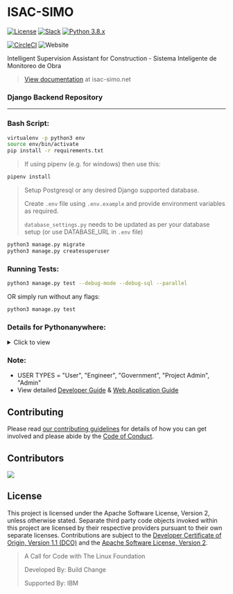 # ISAC-SIMO

[![License](https://img.shields.io/badge/License-Apache2-blue.svg)](https://www.apache.org/licenses/LICENSE-2.0) [![Slack](https://img.shields.io/badge/Join-Slack-blue)](https://callforcode.org/slack) [![Python 3.8.x](https://img.shields.io/badge/python-v3.8-blue)](https://github.com/ISAC-SIMO/ISAC-SIMO-Django-Backend)

[![CircleCI](https://circleci.com/gh/buildchange/ISAC-SIMO_Django/tree/master.svg?style=shield)](https://circleci.com/gh/buildchange/ISAC-SIMO_Django/?branch=master) ![Website](https://img.shields.io/website?down_message=offline&up_message=online&url=https%3A%2F%2Fwww.isac-simo.net%2F)

Intelligent Supervision Assistant for Construction - Sistema Inteligente de Monitoreo de Obra

> [View documentation](https://www.isac-simo.net/docs/) at isac-simo.net

### Django Backend Repository
---
### Bash Script:
```sh
virtualenv -p python3 env
source env/bin/activate
pip install -r requirements.txt
```
>If using pipenv (e.g. for windows) then use this:
```sh
pipenv install
```
>Setup Postgresql or any desired Django supported database.
>
>Create ``` .env ``` file using ``` .env.example ``` and provide environment variables as required.
>
>``` database_settings.py ``` needs to be updated as per your database setup (or use DATABASE_URL in ``` .env ``` file)
```sh
python3 manage.py migrate
python3 manage.py createsuperuser
```

### Running Tests:
```sh
python3 manage.py test --debug-mode --debug-sql --parallel
```
OR simply run without any flags:
```sh
python3 manage.py test
```

### Details for Pythonanywhere:
<details>
    <summary>Click to view</summary>

#### Useful .bashrc Alias for the project if hosted in Pythonanywhere:

<details>
    <summary>Click to view</summary>

```sh
alias toenv="cd /home/{{username}}/isac && source env/bin/activate"

alias server.log="cd /var/log && tail -f {{username}}.pythonanywhere.com.server.log"
alias error.log="cd /var/log && tail -f {{username}}.pythonanywhere.com.error.log"
alias access.log="cd /var/log && tail -f {{username}}.pythonanywhere.com.access.log"

alias server.up="toenv && sed -i 's/MAINTENANCE=True/MAINTENANCE=False/g' .env && touch /var/www/{{username}}_pythonanywhere_com_wsgi.py"
alias server.down="toenv && sed -i 's/MAINTENANCE=False/MAINTENANCE=True/g' .env && touch /var/www/{{username}}_pythonanywhere_com_wsgi.py"

alias reload="touch /var/www/{{username}}_pythonanywhere_com_wsgi.py"
```

</details>

#### Pythonanywhere wsgi.py:

<details>
    <summary>Click to view</summary>

```python
import os
import sys
from dotenv import load_dotenv

project_home = u'/home/{{username}}/isac'
if project_home not in sys.path:
    sys.path.insert(0, project_home)

load_dotenv(os.path.join(project_home, '.env'))

os.environ['DJANGO_SETTINGS_MODULE'] = 'isac_simo.settings'

from django.core.wsgi import get_wsgi_application
from django.contrib.staticfiles.handlers import StaticFilesHandler
application = StaticFilesHandler(get_wsgi_application())
```

</details>

#### Static Files:

<details>
    <summary>Click to view</summary>

| URL           | Directory                      |
| ------------- |:------------------------------:|
| /static/      | /home/{{username}}/isac/static |
| /media/       | /home/{{username}}/isac/media  |

</details>

#### If Static Files that does not exist e.g. https://example.com/static/bad-directory keeps throwing unhandled error use this temporary fix:

<details>
    <summary>Click to view</summary>

Inside ```env/lib/python3.7/site-packages/django/core/handlers/base.py``` find ```get_response``` without leading underscore and change it to as below:

```python
from django.shortcuts import render

def get_response(self, request):
    """Return an HttpResponse object for the given HttpRequest."""
    # Setup default url resolver for this thread
    set_urlconf(settings.ROOT_URLCONF)
    try:
        response = self._middleware_chain(request)

        response._closable_objects.append(request)

        # If the exception handler returns a TemplateResponse that has not
        # been rendered, force it to be rendered.
        if not getattr(response, 'is_rendered', True) and callable(getattr(response, 'render', None)):
            response = response.render()

        if response.status_code == 404:
            logger.warning(
                'Not Found: %s', request.path,
                extra={'status_code': 404, 'request': request},
            )

        return response
    except:
        return render(request, '404.html', status=404)
```

</details>

</details>

### Note:
- USER TYPES = "User", "Engineer", "Government", "Project Admin", "Admin"
- View detailed [Developer Guide](https://www.isac-simo.net/docs/developer-guide/) & [Web Application Guide](https://www.isac-simo.net/docs/web-application/)

## Contributing
Please read [our contributing guidelines](CONTRIBUTING.md) for details of how you can get involved and please abide by the [Code of Conduct](CONTRIBUTING.md#code-of-conduct).

## Contributors
<a href="https://github.com/ISAC-SIMO/ISAC-SIMO-Django-Backend/graphs/contributors">
  <img src="https://contributors-img.web.app/image?repo=ISAC-SIMO/ISAC-SIMO-Django-Backend" />
</a>

## License
This project is licensed under the Apache Software License, Version 2, unless otherwise stated.  Separate third party code objects invoked within this project are licensed by their respective providers pursuant to their own separate licenses. Contributions are subject to the [Developer Certificate of Origin, Version 1.1 (DCO)](https://developercertificate.org/) and the [Apache Software License, Version 2](http://www.apache.org/licenses/LICENSE-2.0.txt).

> A Call for Code with The Linux Foundation
> 
> Developed By: Build Change
> 
> Supported By: IBM
